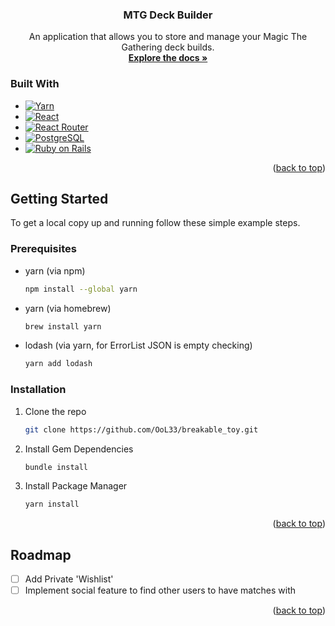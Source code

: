 
<div align="center">
<h3 align="center">MTG Deck Builder</h3>

  <p align="center">
    An application that allows you to store and manage your Magic The Gathering deck builds.
    <br />
    <a href="https://github.com/OoL33/breakable_toy"><strong>Explore the docs »</strong></a>
    <br />
</div>

### Built With

* [![Yarn][Yarnpkg.com]][Yarn-url]
* [![React][React.js]][React-url]
* [![React Router][Reactrouter.com]][ReactRouter-url]
* [![PostgreSQL][Postgresql.org]][Postgresql-url]
* [![Ruby on Rails][Rubyonrails.org]][Ruby on Rails-url]

<p align="right">(<a href="#readme-top">back to top</a>)</p>

<!-- GETTING STARTED -->
## Getting Started

To get a local copy up and running follow these simple example steps.

### Prerequisites

* yarn (via npm)
  ```sh
  npm install --global yarn
  ```
* yarn (via homebrew)
  ```sh
  brew install yarn
  ```
* lodash (via yarn, for ErrorList JSON is empty checking)
  ```sh
  yarn add lodash
  ```

### Installation

1. Clone the repo
   ```sh
   git clone https://github.com/OoL33/breakable_toy.git
   ```
2. Install Gem Dependencies
   ```sh
   bundle install
   ```
2. Install Package Manager
   ```sh
   yarn install
   ```

<p align="right">(<a href="#readme-top">back to top</a>)</p>

<!-- ROADMAP -->
## Roadmap

- [ ] Add Private 'Wishlist'
- [ ] Implement social feature to find other users to have matches with

<p align="right">(<a href="#readme-top">back to top</a>)</p>


<!-- MARKDOWN LINKS & IMAGES -->
<!-- https://www.markdownguide.org/basic-syntax/#reference-style-links -->
[linkedin-shield]: https://img.shields.io/badge/-LinkedIn-black.svg?style=for-the-badge&logo=linkedin&colorB=555
[linkedin-url]: https://linkedin.com/in/alanaolee
[Gmail-shield]: https://img.shields.io/badge/Gmail-D14836?style=for-the-badge&logo=gmail&logoColor=white
[Gmail-url]: alanaoolee@gmail.com
[Yarnpkg.com]: https://img.shields.io/badge/Yarn-2C8EBB?style=for-the-badge&logo=yarn&logoColor=white
[Yarn-url]: https://yarnpkg.com/
[React.js]: https://img.shields.io/badge/React-20232A?style=for-the-badge&logo=react&logoColor=61DAFB
[React-url]: https://reactjs.org/
[Reactrouter.com]: https://img.shields.io/badge/React_Router-CA4245?style=for-the-badge&logo=react-router&logoColor=white
[ReactRouter-url]: https://reactrouter.com/en/main
[Rubyonrails.org]: https://img.shields.io/badge/Ruby_on_Rails-CC0000?style=for-the-badge&logo=ruby-on-rails&logoColor=white
[Ruby on Rails-url]: https://rubyonrails.org/
[PostgreSQL.org]: https://img.shields.io/badge/PostgreSQL-316192?style=for-the-badge&logo=postgresql&logoColor=white
[Postgresql-url]: https://www.postgresql.org/
[Fontawesome.com]: https://img.shields.io/badge/Font_Awesome-339AF0?style=for-the-badge&logo=fontawesome&logoColor=white
[Fontawesome-url]: https://fontawesome.com/
